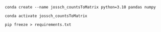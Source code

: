 
`conda create --name jossch_countsToMatrix python=3.10 pandas numpy`

`conda activate jossch_countsToMatrix`

`pip freeze > requirements.txt`

